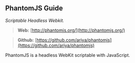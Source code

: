 ## PhantomJS Guide
*Scriptable Headless Webkit.*

> **Web:** [http://phantomjs.org/](http://phantomjs.org/)

> **Github:** [https://github.com/ariya/phantomjs](https://github.com/ariya/phantomjs)

PhantomJS is a headless WebKit scriptable with JavaScript.
